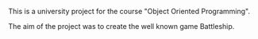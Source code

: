 This is a university project for the course "Object Oriented Programming".

The aim of the project was to create the well known game Battleship.
